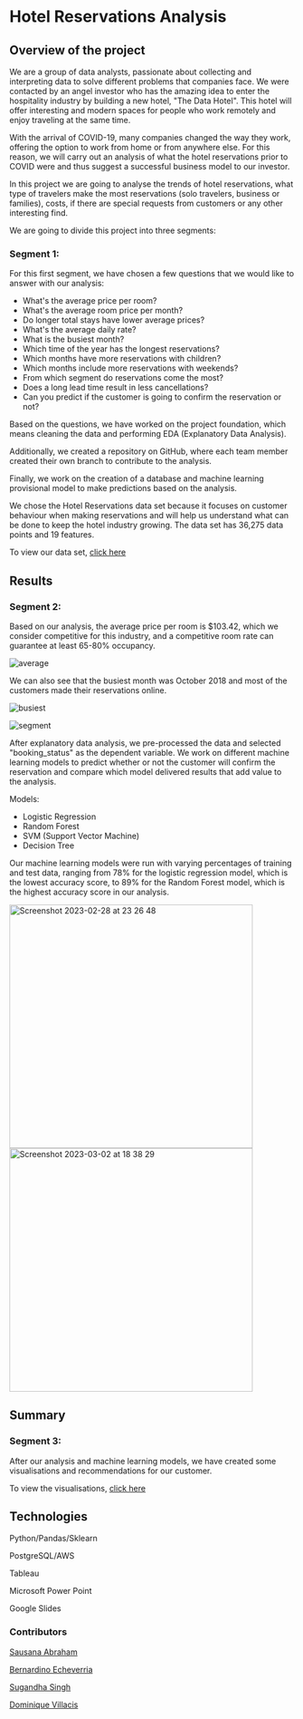 # Hotel Reservations Analysis

## Overview of the project

We are a group of data analysts, passionate about collecting and interpreting data to solve different problems that companies face. We were contacted by an angel investor who has the amazing idea to enter the hospitality industry by building a new hotel, "The Data Hotel". This hotel will offer interesting and modern spaces for people who work remotely and enjoy traveling at the same time.

With the arrival of COVID-19, many companies changed the way they work, offering the option to work from home or from anywhere else. For this reason, we will carry out an analysis of what the hotel reservations prior to COVID were and thus suggest a successful business model to our investor.

In this project we are going to analyse the trends of hotel reservations, what type of travelers make the most reservations (solo travelers, business or families), costs, if there are special requests from customers or any other interesting find.

We are going to divide this project into three segments:

### Segment 1:

For this first segment, we have chosen a few questions that we would like to answer with our analysis:

- What's the average price per room?
- What's the average room price per month?
- Do longer total stays have lower average prices?
- What's the average daily rate?
- What is the busiest month?
- Which time of the year has the longest reservations?
- Which months have more reservations with children?
- Which months include more reservations with weekends?
- From which segment do reservations come the most?
- Does a long lead time result in less cancellations?
- Can you predict if the customer is going to confirm the reservation or not?

Based on the questions, we have worked on the project foundation, which means cleaning the data and performing EDA (Explanatory Data Analysis).

Additionally, we created a repository on GitHub, where each team member created their own branch to contribute to the analysis.

Finally, we work on the creation of a database and machine learning provisional model to make predictions based on the analysis.

We chose the Hotel Reservations data set because it focuses on customer behaviour when making reservations and will help us understand what can be done to keep the hotel industry growing. The data set has 36,275 data points and 19 features.

To view our data set, [click here](https://www.kaggle.com/datasets/ahsan81/hotel-reservations-classification-dataset)

## Results

### Segment 2:

Based on our analysis, the average price per room is $103.42, which we consider competitive for this industry, and a competitive room rate can guarantee at least 65-80% occupancy.

![average](https://user-images.githubusercontent.com/112814924/222591273-f9c4263d-7cc4-48ad-ab44-00820774d9c8.png)

We can also see that the busiest month was October 2018 and most of the customers made their reservations online.

![busiest](https://user-images.githubusercontent.com/112814924/222591364-a8d3725f-4235-4eab-a142-50cf78615ddd.png)

![segment](https://user-images.githubusercontent.com/112814924/222591441-6bffac4e-2322-460f-8f20-39b0efe45c3d.png)

After explanatory data analysis, we pre-processed the data and selected "booking_status" as the dependent variable. We work on different machine learning models to predict whether or not the customer will confirm the reservation and compare which model delivered results that add value to the analysis.

Models:

- Logistic Regression
- Random Forest
- SVM (Support Vector Machine)
- Decision Tree

Our machine learning models were run with varying percentages of training and test data, ranging from 78% for the logistic regression model, which is the lowest accuracy score, to 89% for the Random Forest model, which is the highest accuracy score in our analysis.

<img width="430" alt="Screenshot 2023-02-28 at 23 26 48" src="https://user-images.githubusercontent.com/112814924/222591513-8a6e1355-3673-48c3-86d1-4083c408033e.png">


<img width="430" alt="Screenshot 2023-03-02 at 18 38 29" src="https://user-images.githubusercontent.com/112814924/222591560-7be2b16b-e59a-4265-bd87-3de8b9ad974f.png">

## Summary

### Segment 3:

After our analysis and machine learning models, we have created some visualisations and recommendations for our customer.

To view the visualisations, [click here](https://public.tableau.com/app/profile/dominique.villacis/viz/Hotel_reservations/Analysis?publish=yes)


## Technologies

Python/Pandas/Sklearn

PostgreSQL/AWS

Tableau

Microsoft Power Point

Google Slides

### Contributors

[Sausana Abraham](https://github.com/Sausana)

[Bernardino Echeverria](https://github.com/bernardinoe)

[Sugandha Singh](https://github.com/sugandha001)

[Dominique Villacis](https://github.com/domivillacis)
